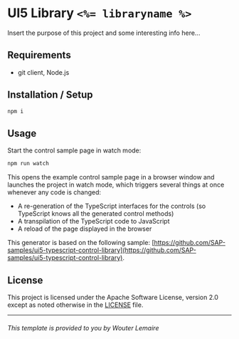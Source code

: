 # UI5 Library `<%= libraryname %>`

Insert the purpose of this project and some interesting info here...

## Requirements

* git client, Node.js

## Installation / Setup

```sh
npm i
```

## Usage

Start the control sample page in watch mode:

```sh
npm run watch
```

This opens the example control sample page in a browser window and launches the project in watch mode, which triggers several things at once whenever any code is changed:
* A re-generation of the TypeScript interfaces for the controls (so TypeScript knows all the generated control methods)
* A transpilation of the TypeScript code to JavaScript
* A reload of the page displayed in the browser

This generator is based on the following sample: [https://github.com/SAP-samples/ui5-typescript-control-library](https://github.com/SAP-samples/ui5-typescript-control-library).

## License

This project is licensed under the Apache Software License, version 2.0 except as noted otherwise in the [LICENSE](LICENSE) file.

---------------------------
###### This template is provided to you by Wouter Lemaire